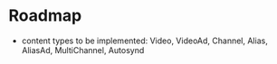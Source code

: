 # Roadmap

* content types to be implemented: Video, VideoAd, Channel, Alias, AliasAd, MultiChannel, Autosynd
